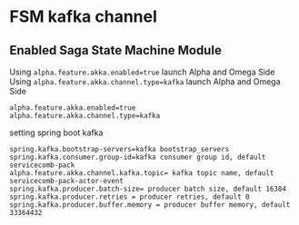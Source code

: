 # FSM kafka channel
## Enabled Saga State Machine Module

Using `alpha.feature.akka.enabled=true` launch Alpha and Omega Side 
Using `alpha.feature.akka.channel.type=kafka` launch Alpha and Omega Side 

```properties
alpha.feature.akka.enabled=true
alpha.feature.akka.channel.type=kafka
```

setting spring boot kafka
```
spring.kafka.bootstrap-servers=kafka bootstrap_servers 
spring.kafka.consumer.group-id=kafka consumer group id, default servicecomb-pack
alpha.feature.akka.channel.kafka.topic= kafka topic name, default servicecomb-pack-actor-event
spring.kafka.producer.batch-size= producer batch size, default 16384
spring.kafka.producer.retries = producer retries, default 0
spring.kafka.producer.buffer.memory = producer buffer memory, default 33364432
```
